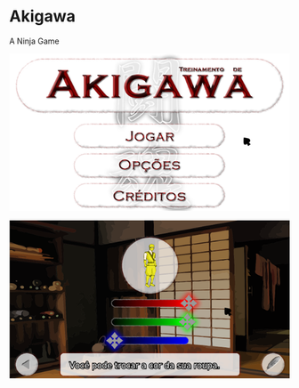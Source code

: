 Akigawa
=======

A Ninja Game

![Main Menu](https://raw.githubusercontent.com/yuripourre/akigawa/master/screenshots/initial.png)

![Changing Color](https://raw.githubusercontent.com/yuripourre/akigawa/master/screenshots/steamstress.png)
